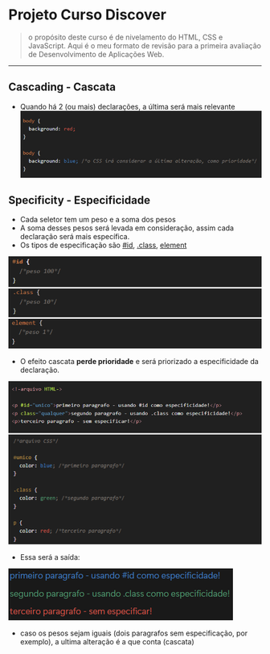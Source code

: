 # Projeto Curso Discover
> o propósito deste curso é de nivelamento do HTML, CSS e JavaScript.
> Aqui é o meu formato de revisão para a primeira avaliação de Desenvolvimento de Aplicações Web.

---
## Cascading - Cascata
- Quando há 2 (ou mais) declarações, a última será mais relevante
![prioridade de cor background](./img-notion/cascading-prioridade.png)

## Specificity - Especificidade
- Cada seletor tem um peso e a soma dos pesos
- A soma desses pesos será levada em consideração, assim cada declaração será mais específica.
- Os tipos de especificação são <u>#id</u>, <u>.class</u>, <u>element</u>

![especificidade #id](./img-notion/especificidade-id.png)
![especificidade .class](./img-notion/especificidade-class.png)
![especificidade element](./img-notion/especificidade-element.png)

- O efeito cascata **perde prioridade** e será priorizado a especificidade da declaração.

![especificidade arquivo HTML](./img-notion/especificidade-arqv-html.png)
![especificidade arquivo CSS](./img-notion/especificidade-arqv-css.png) 

- Essa será a saída:

![especificidade arquivo HTML](./img-notion/resultado-especificidade.png) 

- caso os pesos sejam iguais (dois paragrafos sem especificação, por exemplo), a ultima alteração é a que conta (cascata)